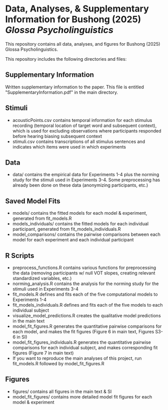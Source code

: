 # Data, Analyses, & Supplementary Information for Bushong (2025) *Glossa Psycholinguistics*

This repository contains all data, analyses, and figures for Bushong (2025) Glossa Psycholinguistics. 

This repository includes the following directories and files:

## Supplementary Information

Written supplementary information to the paper. This file is entitled "SupplementaryInformation.pdf" in the main directory.

## Stimuli 
- acousticPoints.csv contains temporal information for each stimulus recording (temporal location of target word and subsequent context), which is used for excluding observations where participants responded before hearing biasing subsequent context
- stimuli.csv contains transcriptions of all stimulus sentences and indicates which items were used in which experiments

## Data
- data/ contains the empirical data for Experiments 1-4 plus the norming study for the stimuli used in Experiments 3-4. Some preprocessing has already been done on these data (anonymizing participants, etc.)

## Saved Model Fits
- models/ contains the fitted models for each model & experiment, generated from fit_models.R
- models_individuals/ contains the fitted models for each individual participant, generated from fit_models_individuals.R
- model_comparisons/ contains the pairwise comparisons between each model for each experiment and each individual participant

## R Scripts 
- preprocess_functions.R contains various functions for preprocessing the data (removing participants w/ null VOT slopes, creating relevant standardized variables, etc.)
- norming_analysis.R contains the analysis for the norming study for the stimuli used in  Experiments 3-4
- fit_models.R defines and fits each of the five computational models to Experiments 1-4
- fit_models_individuals.R defines and fits each of the five models to each individual subject
- visualize_model_predictions.R creates the qualitative model predictions in the main text
- model_fit_figures.R generates the quantitative pairwise comparisons for each model, and makes the fit figures (Figure 6 in main text, Figures S3-6 in SI)
- model_fit_figures_individuals.R generates the quantitative pairwise comparisons for each individual subject, and makes corresponding fit figures (Figure 7 in main text)
- If you want to reproduce the main analyses of this project, run fit_models.R followed by model_fit_figures.R

## Figures 
- figures/ contains all figures in the main text & SI
- model_fit_figures/ contains more detailed model fit figures for each model & experiment